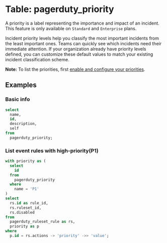 # Table: pagerduty_priority

 A priority is a label representing the importance and impact of an incident. This feature is only available on `Standard` and `Enterprise` plans.

 Incident priority levels help you classify the most important incidents from the least important ones. Teams can quickly see which incidents need their immediate attention. If your organization already have priority levels defined, you can customize these default values to match your existing incident classification scheme.

 **Note:** To list the priorities, first [enable and configure your priorities](https://support.pagerduty.com/docs/incident-priority#section-enabling-incident-priority).

## Examples

### Basic info

```sql
select
  name,
  id,
  description,
  self
from
  pagerduty_priority;
```

### List event rules with high-priority(P1)

```sql
with priority as (
  select
    id
  from
    pagerduty_priority
  where
    name = 'P1'
)
select
  rs.id as rule_id,
  rs.ruleset_id,
  rs.disabled
from
  pagerduty_ruleset_rule as rs,
  priority as p
where
  p.id = rs.actions -> 'priority' ->> 'value';
```
